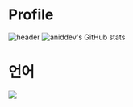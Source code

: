 # Profile
![header](https://capsule-render.vercel.app/api?type=shark&color=ABCDFF&height=250&section=header&text=aniddev%27s%20GitHub&fontSize=70&animation=scaleIn)
![aniddev's GitHub stats](https://github-readme-stats.vercel.app/api?username=aniddev&show_icons=true)
# 언어
<img src="https://img.shields.io/badge/JavaScript-F7DF1E?style=flat-square&logo=JavaScript&logoColor=white"/>
